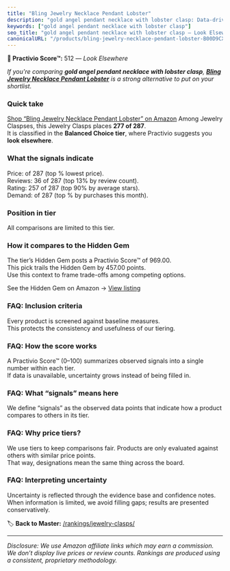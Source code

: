 ```yaml
---
title: "Bling Jewelry Necklace Pendant Lobster"
description: "gold angel pendant necklace with lobster clasp: Data-driven ranking using the Practivio Score™. Positioned by quality, value, demand, findability, momentum."
keywords: ["gold angel pendant necklace with lobster clasp"]
seo_title: "gold angel pendant necklace with lobster clasp — Look Elsewhere (2025)"
canonicalURL: "/products/bling-jewelry-necklace-pendant-lobster-B00D9CXLZ2/"
---
```


**🚫 Practivio Score™:** 512 — _Look Elsewhere_


*If you're comparing **gold angel pendant necklace with lobster clasp**, **[Bling Jewelry Necklace Pendant Lobster](https://www.amazon.com/dp/B00D9CXLZ2?tag=practivio-20)** is a strong alternative to put on your shortlist.*
### Quick take
[Shop “Bling Jewelry Necklace Pendant Lobster” on Amazon](https://www.amazon.com/dp/B00D9CXLZ2?tag=practivio-20)
Among Jewelry Claspses, this Jewelry Clasps places **277 of 287**.  
It is classified in the **Balanced Choice tier**, where Practivio suggests you **look elsewhere**.

### What the signals indicate
Price:  of 287 (top % lowest price).  
Reviews: 36 of 287 (top 13% by review count).  
Rating: 257 of 287 (top 90% by average stars).  
Demand:  of 287 (top % by purchases this month).

### Position in tier
All comparisons are limited to this tier.

### How it compares to the Hidden Gem
The tier’s Hidden Gem posts a Practivio Score™ of 969.00.  
This pick trails the Hidden Gem by 457.00 points.  
Use this context to frame trade-offs among competing options.  

See the Hidden Gem on Amazon → [View listing](https://www.amazon.com/dp/B07DMMBY85?tag=practivio-20)

### FAQ: Inclusion criteria
Every product is screened against baseline measures.  
This protects the consistency and usefulness of our tiering.

### FAQ: How the score works
A Practivio Score™ (0–100) summarizes observed signals into a single number within each tier.  
If data is unavailable, uncertainty grows instead of being filled in.

### FAQ: What “signals” means here
We define “signals” as the observed data points that indicate how a product compares to others in its tier.

### FAQ: Why price tiers?
We use tiers to keep comparisons fair. Products are only evaluated against others with similar price points.  
That way, designations mean the same thing across the board.

### FAQ: Interpreting uncertainty
Uncertainty is reflected through the evidence base and confidence notes.  
When information is limited, we avoid filling gaps; results are presented conservatively.


🏷️ **Back to Master:** [/rankings/jewelry-clasps/](/rankings/jewelry-clasps/)

---
_Disclosure: We use Amazon affiliate links which may earn a commission. We don’t display live prices or review counts. Rankings are produced using a consistent, proprietary methodology._
